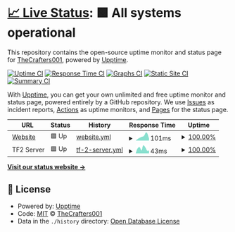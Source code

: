 # [📈 Live Status](https://TheCrafters001.github.io/status): <!--live status--> **🟩 All systems operational**

This repository contains the open-source uptime monitor and status page for [TheCrafters001](http://thecrafters001.github.io/?ref=github), powered by [Upptime](https://github.com/upptime/upptime).

[![Uptime CI](https://github.com/TheCrafters001/status/workflows/Uptime%20CI/badge.svg)](https://github.com/TheCrafters001/status/actions?query=workflow%3A%22Uptime+CI%22)
[![Response Time CI](https://github.com/TheCrafters001/status/workflows/Response%20Time%20CI/badge.svg)](https://github.com/TheCrafters001/status/actions?query=workflow%3A%22Response+Time+CI%22)
[![Graphs CI](https://github.com/TheCrafters001/status/workflows/Graphs%20CI/badge.svg)](https://github.com/TheCrafters001/status/actions?query=workflow%3A%22Graphs+CI%22)
[![Static Site CI](https://github.com/TheCrafters001/status/workflows/Static%20Site%20CI/badge.svg)](https://github.com/TheCrafters001/status/actions?query=workflow%3A%22Static+Site+CI%22)
[![Summary CI](https://github.com/TheCrafters001/status/workflows/Summary%20CI/badge.svg)](https://github.com/TheCrafters001/status/actions?query=workflow%3A%22Summary+CI%22)

With [Upptime](https://upptime.js.org), you can get your own unlimited and free uptime monitor and status page, powered entirely by a GitHub repository. We use [Issues](https://github.com/TheCrafters001/status/issues) as incident reports, [Actions](https://github.com/TheCrafters001/status/actions) as uptime monitors, and [Pages](https://TheCrafters001.github.io/status) for the status page.

<!--start: status pages-->
<!-- This summary is generated by Upptime (https://github.com/upptime/upptime) -->
<!-- Do not edit this manually, your changes will be overwritten -->
<!-- prettier-ignore -->
| URL | Status | History | Response Time | Uptime |
| --- | ------ | ------- | ------------- | ------ |
| <img alt="" src="https://icons.duckduckgo.com/ip3/thecrafters001.github.io.ico" height="13"> [Website](https://thecrafters001.github.io) | 🟩 Up | [website.yml](https://github.com/TheCrafters001/status/commits/HEAD/history/website.yml) | <details><summary><img alt="Response time graph" src="./graphs/website/response-time-week.png" height="20"> 101ms</summary><br><a href="https://TheCrafters001.github.io/status/history/website"><img alt="Response time 92" src="https://img.shields.io/endpoint?url=https%3A%2F%2Fraw.githubusercontent.com%2FTheCrafters001%2Fstatus%2FHEAD%2Fapi%2Fwebsite%2Fresponse-time.json"></a><br><a href="https://TheCrafters001.github.io/status/history/website"><img alt="24-hour response time 135" src="https://img.shields.io/endpoint?url=https%3A%2F%2Fraw.githubusercontent.com%2FTheCrafters001%2Fstatus%2FHEAD%2Fapi%2Fwebsite%2Fresponse-time-day.json"></a><br><a href="https://TheCrafters001.github.io/status/history/website"><img alt="7-day response time 101" src="https://img.shields.io/endpoint?url=https%3A%2F%2Fraw.githubusercontent.com%2FTheCrafters001%2Fstatus%2FHEAD%2Fapi%2Fwebsite%2Fresponse-time-week.json"></a><br><a href="https://TheCrafters001.github.io/status/history/website"><img alt="30-day response time 92" src="https://img.shields.io/endpoint?url=https%3A%2F%2Fraw.githubusercontent.com%2FTheCrafters001%2Fstatus%2FHEAD%2Fapi%2Fwebsite%2Fresponse-time-month.json"></a><br><a href="https://TheCrafters001.github.io/status/history/website"><img alt="1-year response time 92" src="https://img.shields.io/endpoint?url=https%3A%2F%2Fraw.githubusercontent.com%2FTheCrafters001%2Fstatus%2FHEAD%2Fapi%2Fwebsite%2Fresponse-time-year.json"></a></details> | <details><summary><a href="https://TheCrafters001.github.io/status/history/website">100.00%</a></summary><a href="https://TheCrafters001.github.io/status/history/website"><img alt="All-time uptime 100.00%" src="https://img.shields.io/endpoint?url=https%3A%2F%2Fraw.githubusercontent.com%2FTheCrafters001%2Fstatus%2FHEAD%2Fapi%2Fwebsite%2Fuptime.json"></a><br><a href="https://TheCrafters001.github.io/status/history/website"><img alt="24-hour uptime 100.00%" src="https://img.shields.io/endpoint?url=https%3A%2F%2Fraw.githubusercontent.com%2FTheCrafters001%2Fstatus%2FHEAD%2Fapi%2Fwebsite%2Fuptime-day.json"></a><br><a href="https://TheCrafters001.github.io/status/history/website"><img alt="7-day uptime 100.00%" src="https://img.shields.io/endpoint?url=https%3A%2F%2Fraw.githubusercontent.com%2FTheCrafters001%2Fstatus%2FHEAD%2Fapi%2Fwebsite%2Fuptime-week.json"></a><br><a href="https://TheCrafters001.github.io/status/history/website"><img alt="30-day uptime 100.00%" src="https://img.shields.io/endpoint?url=https%3A%2F%2Fraw.githubusercontent.com%2FTheCrafters001%2Fstatus%2FHEAD%2Fapi%2Fwebsite%2Fuptime-month.json"></a><br><a href="https://TheCrafters001.github.io/status/history/website"><img alt="1-year uptime 100.00%" src="https://img.shields.io/endpoint?url=https%3A%2F%2Fraw.githubusercontent.com%2FTheCrafters001%2Fstatus%2FHEAD%2Fapi%2Fwebsite%2Fuptime-year.json"></a></details>
| <img alt="" src="https://icons.duckduckgo.com/ip3/null.ico" height="13"> TF2 Server | 🟩 Up | [tf-2-server.yml](https://github.com/TheCrafters001/status/commits/HEAD/history/tf-2-server.yml) | <details><summary><img alt="Response time graph" src="./graphs/tf-2-server/response-time-week.png" height="20"> 43ms</summary><br><a href="https://TheCrafters001.github.io/status/history/tf-2-server"><img alt="Response time 45" src="https://img.shields.io/endpoint?url=https%3A%2F%2Fraw.githubusercontent.com%2FTheCrafters001%2Fstatus%2FHEAD%2Fapi%2Ftf-2-server%2Fresponse-time.json"></a><br><a href="https://TheCrafters001.github.io/status/history/tf-2-server"><img alt="24-hour response time 70" src="https://img.shields.io/endpoint?url=https%3A%2F%2Fraw.githubusercontent.com%2FTheCrafters001%2Fstatus%2FHEAD%2Fapi%2Ftf-2-server%2Fresponse-time-day.json"></a><br><a href="https://TheCrafters001.github.io/status/history/tf-2-server"><img alt="7-day response time 43" src="https://img.shields.io/endpoint?url=https%3A%2F%2Fraw.githubusercontent.com%2FTheCrafters001%2Fstatus%2FHEAD%2Fapi%2Ftf-2-server%2Fresponse-time-week.json"></a><br><a href="https://TheCrafters001.github.io/status/history/tf-2-server"><img alt="30-day response time 45" src="https://img.shields.io/endpoint?url=https%3A%2F%2Fraw.githubusercontent.com%2FTheCrafters001%2Fstatus%2FHEAD%2Fapi%2Ftf-2-server%2Fresponse-time-month.json"></a><br><a href="https://TheCrafters001.github.io/status/history/tf-2-server"><img alt="1-year response time 45" src="https://img.shields.io/endpoint?url=https%3A%2F%2Fraw.githubusercontent.com%2FTheCrafters001%2Fstatus%2FHEAD%2Fapi%2Ftf-2-server%2Fresponse-time-year.json"></a></details> | <details><summary><a href="https://TheCrafters001.github.io/status/history/tf-2-server">100.00%</a></summary><a href="https://TheCrafters001.github.io/status/history/tf-2-server"><img alt="All-time uptime 100.00%" src="https://img.shields.io/endpoint?url=https%3A%2F%2Fraw.githubusercontent.com%2FTheCrafters001%2Fstatus%2FHEAD%2Fapi%2Ftf-2-server%2Fuptime.json"></a><br><a href="https://TheCrafters001.github.io/status/history/tf-2-server"><img alt="24-hour uptime 100.00%" src="https://img.shields.io/endpoint?url=https%3A%2F%2Fraw.githubusercontent.com%2FTheCrafters001%2Fstatus%2FHEAD%2Fapi%2Ftf-2-server%2Fuptime-day.json"></a><br><a href="https://TheCrafters001.github.io/status/history/tf-2-server"><img alt="7-day uptime 100.00%" src="https://img.shields.io/endpoint?url=https%3A%2F%2Fraw.githubusercontent.com%2FTheCrafters001%2Fstatus%2FHEAD%2Fapi%2Ftf-2-server%2Fuptime-week.json"></a><br><a href="https://TheCrafters001.github.io/status/history/tf-2-server"><img alt="30-day uptime 100.00%" src="https://img.shields.io/endpoint?url=https%3A%2F%2Fraw.githubusercontent.com%2FTheCrafters001%2Fstatus%2FHEAD%2Fapi%2Ftf-2-server%2Fuptime-month.json"></a><br><a href="https://TheCrafters001.github.io/status/history/tf-2-server"><img alt="1-year uptime 100.00%" src="https://img.shields.io/endpoint?url=https%3A%2F%2Fraw.githubusercontent.com%2FTheCrafters001%2Fstatus%2FHEAD%2Fapi%2Ftf-2-server%2Fuptime-year.json"></a></details>

<!--end: status pages-->

[**Visit our status website →**](https://TheCrafters001.github.io/status)

## 📄 License

- Powered by: [Upptime](https://github.com/upptime/upptime)
- Code: [MIT](./LICENSE) © [TheCrafters001](http://thecrafters001.github.io/?ref=github)
- Data in the `./history` directory: [Open Database License](https://opendatacommons.org/licenses/odbl/1-0/)
